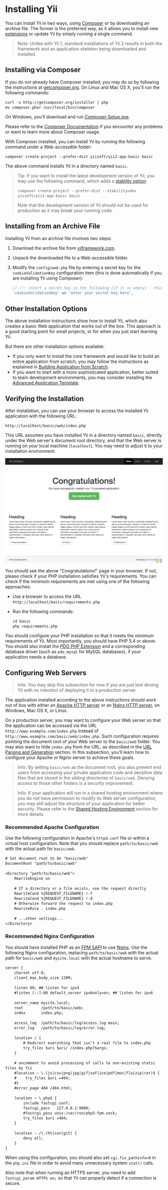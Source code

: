 Installing Yii
==============

You can install Yii in two ways, using [Composer](http://getcomposer.org/) or by downloading an archive file.
The former is the preferred way, as it allows you to install new [extensions](extend-creating-extensions.md) or update Yii by simply running a single command.

> Note: Unlike with Yii 1, standard installations of Yii 2 results in both the framework and an application skeleton being downloaded and installed.


Installing via Composer <a name="installing-via-composer"></a>
-----------------------

If you do not already have Composer installed, you may do so by following the instructions at
[getcomposer.org](https://getcomposer.org/download/). On Linux and Mac OS X, you'll run the following commands:

    curl -s http://getcomposer.org/installer | php
    mv composer.phar /usr/local/bin/composer

On Windows, you'll download and run [Composer-Setup.exe](https://getcomposer.org/Composer-Setup.exe).

Please refer to the [Composer Documentation](https://getcomposer.org/doc/) if you encounter any
problems or want to learn more about Composer usage.

With Composer installed, you can install Yii by running the following command under a Web-accessible folder:

    composer create-project --prefer-dist yiisoft/yii2-app-basic basic

The above command installs Yii in a directory named `basic`.

> Tip: If you want to install the latest development version of Yii, you may use the following command,
> which adds a [stability option](https://getcomposer.org/doc/04-schema.md#minimum-stability):
>
>     composer create-project --prefer-dist --stability=dev yiisoft/yii2-app-basic basic
>
> Note that the development version of Yii should not be used for production as it may break your running code.


Installing from an Archive File <a name="installing-from-archive-file"></a>
-------------------------------

Installing Yii from an archive file involves two steps:

1. Download the archive file from [yiiframework.com](http://www.yiiframework.com/download/yii2-basic).
2. Unpack the downloaded file to a Web-accessible folder.
3. Modify the `config/web.php` file by entering a secret key for the `cookieValidationKey` configuration item
   (this is done automatically if you are installing Yii using Composer):

   ```php
   // !!! insert a secret key in the following (if it is empty) - this is required by cookie validation
   'cookieValidationKey' => 'enter your secret key here',
   ```


Other Installation Options <a name="other-installation-options"></a>
--------------------------

The above installation instructions show how to install Yii, which also creates a basic Web application that works out of the box.
This approach is a good starting point for small projects, or for when you just start learning Yii.

But there are other installation options available:

* If you only want to install the core framework and would like to build an entire  application from scratch,
  you may follow the instructions as explained in [Building Application from Scratch](tutorial-start-from-scratch.md).
* If you want to start with a more sophisticated application, better suited to team development environments,
  you may consider installing the [Advanced Application Template](tutorial-advanced-app.md).


Verifying the Installation <a name="verifying-installation"></a>
--------------------------

After installation, you can use your browser to access the installed Yii application with the following URL:

```
http://localhost/basic/web/index.php
```

This URL assumes you have installed Yii in a directory named `basic`, directly under the Web server's document root directory,
and that the Web server is running on your local machine (`localhost`). You may need to adjust it to your installation environment.

![Successful Installation of Yii](images/start-app-installed.png)

You should see the above "Congratulations!" page in your browser. If not, please check if your PHP installation satisfies
Yii's requirements. You can check if the minimum requirements are met using one of the following approaches:

* Use a browser to access the URL `http://localhost/basic/requirements.php`
* Run the following commands:

  ```
  cd basic
  php requirements.php
  ```

You should configure your PHP installation so that it meets the minimum requirements of Yii. Most importantly, you should have PHP 5.4 or above. You should also install
the [PDO PHP Extension](http://www.php.net/manual/en/pdo.installation.php) and a corresponding database driver
(such as `pdo_mysql` for MySQL databases), if your application needs a database.


Configuring Web Servers <a name="configuring-web-servers"></a>
-----------------------

> Info: You may skip this subsection for now if you are just test driving Yii with no intention
  of deploying it to a production server.

The application installed according to the above instructions should work out of box with either
an [Apache HTTP server](http://httpd.apache.org/) or an [Nginx HTTP server](http://nginx.org/), on
 Windows, Mac OS X, or Linux.

On a production server, you may want to configure your Web server so that the application can be accessed
via the URL `http://www.example.com/index.php` instead of `http://www.example.com/basic/web/index.php`. Such configuration
requires pointing the document root of your Web server to the `basic/web` folder. You may also
want to hide `index.php` from the URL, as described in the [URL Parsing and Generation](runtime-url-handling.md) section.
In this subsection, you'll learn how to configure your Apache or Nginx server to achieve these goals.

> Info: By setting `basic/web` as the document root, you also prevent end users from accessing
your private application code and sensitive data files that are stored in the sibling directories
of `basic/web`. Denying access to those other folders is a security improvement.

> Info: If your application will run in a shared hosting environment where you do not have permission
to modify its Web server configuration, you may still adjust the structure of your application for better security. Please refer to
the [Shared Hosting Environment](tutorial-shared-hosting.md) section for more details.


### Recommended Apache Configuration <a name="recommended-apache-configuration"></a>

Use the following configuration in Apache's `httpd.conf` file or within a virtual host configuration. Note that you
should replace `path/to/basic/web` with the actual path for `basic/web`.

```
# Set document root to be "basic/web"
DocumentRoot "path/to/basic/web"

<Directory "path/to/basic/web">
    RewriteEngine on

    # If a directory or a file exists, use the request directly
    RewriteCond %{REQUEST_FILENAME} !-f
    RewriteCond %{REQUEST_FILENAME} !-d
    # Otherwise forward the request to index.php
    RewriteRule . index.php

    # ...other settings...
</Directory>
```


### Recommended Nginx Configuration <a name="recommended-nginx-configuration"></a>

You should have installed PHP as an [FPM SAPI](http://php.net/install.fpm) to use [Nginx](http://wiki.nginx.org/).
Use the following Nginx configuration, replacing `path/to/basic/web` with the actual path for `basic/web` and `mysite.local` with
the actual hostname to serve.

```
server {
    charset utf-8;
    client_max_body_size 128M;

    listen 80; ## listen for ipv4
    #listen [::]:80 default_server ipv6only=on; ## listen for ipv6

    server_name mysite.local;
    root        /path/to/basic/web;
    index       index.php;

    access_log  /path/to/basic/log/access.log main;
    error_log   /path/to/basic/log/error.log;

    location / {
        # Redirect everything that isn't a real file to index.php
        try_files $uri $uri/ /index.php?$args;
    }

    # uncomment to avoid processing of calls to non-existing static files by Yii
    #location ~ \.(js|css|png|jpg|gif|swf|ico|pdf|mov|fla|zip|rar)$ {
    #    try_files $uri =404;
    #}
    #error_page 404 /404.html;

    location ~ \.php$ {
        include fastcgi.conf;
        fastcgi_pass   127.0.0.1:9000;
        #fastcgi_pass unix:/var/run/php5-fpm.sock;
        try_files $uri =404;
    }

    location ~ /\.(ht|svn|git) {
        deny all;
    }
}
```

When using this configuration, you should also set `cgi.fix_pathinfo=0` in the `php.ini` file
in order to avoid many unnecessary system `stat()` calls.

Also note that when running an HTTPS server, you need to add `fastcgi_param HTTPS on;` so that Yii
can properly detect if a connection is secure.
